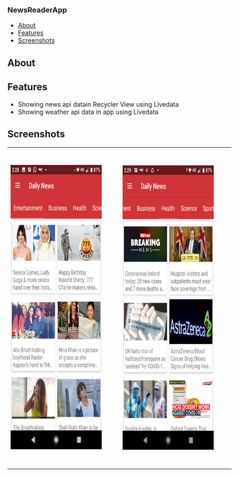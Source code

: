 ### NewsReaderApp

* [About](#about)
* [Features](#features)
* [Screenshots](#screenshots)

## About

## Features

* Showing news api datain Recycler View using Livedata
* Showing weather api data in app using Livedata

## Screenshots

<table width:100%>
  <tr>
    <td padding:40px><img height = "640" width ="360" src="https://raw.githubusercontent.com/SapnaPanjabi/NewsReaderApp/master/screenshots/image1.png"></td>
    <td style=padding:40px><img height = "640" width ="360" src="https://raw.githubusercontent.com/SapnaPanjabi/NewsReaderApp/master/screenshots/image2.png"></td>
  </tr>
 </table>
